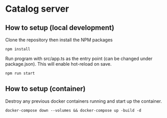 # Catalog server

## How to setup (local development)

Clone the repository then install the NPM packages
```
npm install
```

Run program with src/app.ts as the entry point (can be changed under package.json). This will enable hot-reload on save.

```
npm run start
```

## How to setup (container)

Destroy any previous docker containers running and start up the container.

```
docker-compose down --volumes && docker-compose up -build -d
```
